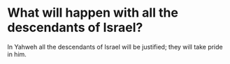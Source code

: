 # What will happen with all the descendants of Israel?

In Yahweh all the descendants of Israel will be justified; they will take pride in him.
